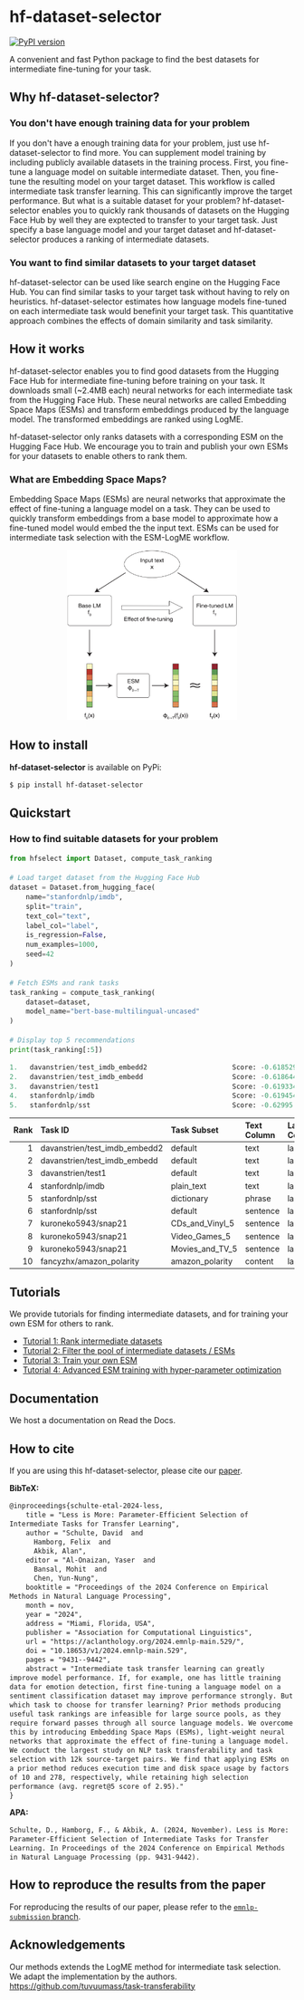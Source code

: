 # hf-dataset-selector
[![PyPI version](https://img.shields.io/pypi/v/hf-dataset-selector.svg)](https://pypi.org/project/hf-dataset-selector)

A convenient and fast Python package to find the best datasets for intermediate fine-tuning for your task.

## Why hf-dataset-selector?
### You don't have enough training data for your problem
If you don't have a enough training data for your problem, just use hf-dataset-selector to find more.
You can supplement model training by including publicly available datasets in the training process. 
First, you fine-tune a language model on suitable intermediate dataset. Then, you fine-tune the resulting model on your target dataset. This workflow is called intermediate task transfer learning. This can significantly improve the target performance.
But what is a suitable dataset for your problem? hf-dataset-selector enables you to quickly rank thousands of datasets on the Hugging Face Hub by well they are exptected to transfer to your target task. Just specify a base language model and your target dataset and hf-dataset-selector produces a ranking of intermediate datasets.

### You want to find similar datasets to your target dataset
hf-dataset-selector can be used like search engine on the Hugging Face Hub. You can find similar tasks to your target task without having to rely on heuristics. hf-dataset-selector estimates how language models fine-tuned on each intermediate task would benefinit your target task. This quantitative approach combines the effects of domain similarity and task similarity. 

## How it works
hf-dataset-selector enables you to find good datasets from the Hugging Face Hub for intermediate fine-tuning before training on your task. It downloads small (~2.4MB each) neural networks for each intermediate task from the Hugging Face Hub. These neural networks are called Embedding Space Maps (ESMs) and transform embeddings produced by the language model. The transformed embeddings are ranked using LogME.

hf-dataset-selector only ranks datasets with a corresponding ESM on the Hugging Face Hub. We encourage you to train and publish your own ESMs for your datasets to enable others to rank them.


### What are Embedding Space Maps?

Embedding Space Maps (ESMs) are neural networks that approximate the effect of fine-tuning a language model on a task. They can be used to quickly transform embeddings from a base model to approximate how a fine-tuned model would embed the the input text.
ESMs can be used for intermediate task selection with the ESM-LogME workflow.

<div style="text-align: center;">
  <img src="esm_illustration.png" width="300" height="300" />
</div>


## How to install

**hf-dataset-selector** is available on PyPi:

```bash
$ pip install hf-dataset-selector
```


## Quickstart

### How to find suitable datasets for your problem

```python
from hfselect import Dataset, compute_task_ranking

# Load target dataset from the Hugging Face Hub
dataset = Dataset.from_hugging_face(
    name="stanfordnlp/imdb",
    split="train",
    text_col="text",
    label_col="label",
    is_regression=False,
    num_examples=1000,
    seed=42
)

# Fetch ESMs and rank tasks
task_ranking = compute_task_ranking(
    dataset=dataset,
    model_name="bert-base-multilingual-uncased"
)

# Display top 5 recommendations
print(task_ranking[:5])
```
```python
1.   davanstrien/test_imdb_embedd2                     Score: -0.618529
2.   davanstrien/test_imdb_embedd                      Score: -0.618644
3.   davanstrien/test1                                 Score: -0.619334
4.   stanfordnlp/imdb                                  Score: -0.619454
5.   stanfordnlp/sst                                   Score: -0.62995
```

|   Rank | Task ID                       | Task Subset     | Text Column   | Label Column   | Task Split   |   Num Examples | ESM Architecture   |     Score |
|-------:|:------------------------------|:----------------|:--------------|:---------------|:-------------|---------------:|:-------------------|----------:|
|      1 | davanstrien/test_imdb_embedd2 | default         | text          | label          | train        |          10000 | linear             | -0.618529 |
|      2 | davanstrien/test_imdb_embedd  | default         | text          | label          | train        |          10000 | linear             | -0.618644 |
|      3 | davanstrien/test1             | default         | text          | label          | train        |          10000 | linear             | -0.619334 |
|      4 | stanfordnlp/imdb              | plain_text      | text          | label          | train        |          10000 | linear             | -0.619454 |
|      5 | stanfordnlp/sst               | dictionary      | phrase        | label          | dictionary   |          10000 | linear             | -0.62995  |
|      6 | stanfordnlp/sst               | default         | sentence      | label          | train        |           8544 | linear             | -0.63312  |
|      7 | kuroneko5943/snap21           | CDs_and_Vinyl_5 | sentence      | label          | train        |           6974 | linear             | -0.634365 |
|      8 | kuroneko5943/snap21           | Video_Games_5   | sentence      | label          | train        |           6997 | linear             | -0.638787 |
|      9 | kuroneko5943/snap21           | Movies_and_TV_5 | sentence      | label          | train        |           6989 | linear             | -0.639068 |
|     10 | fancyzhx/amazon_polarity      | amazon_polarity | content       | label          | train        |          10000 | linear             | -0.639718 |
## Tutorials
We provide tutorials for finding intermediate datasets, and for training your own ESM for others to rank.

- [Tutorial 1: Rank  intermediate datasets](tutorials/01_find_datasets.ipynb)
- [Tutorial 2: Filter the pool of intermediate datasets / ESMs](tutorials/02_filter_esms.ipynb)
- [Tutorial 3: Train your own ESM](tutorials/03_train_esm.ipynb)
- [Tutorial 4: Advanced ESM training with hyper-parameter optimization](tutorials/04_advanced_esm_training.ipynb)

## Documentation
We host a documentation on Read the Docs.

## How to cite


<!-- If there is a paper or blog post introducing the model, the APA and Bibtex information for that should go in this section. -->
If you are using this hf-dataset-selector, please cite our [paper](https://aclanthology.org/2024.emnlp-main.529/).

**BibTeX:**


```
@inproceedings{schulte-etal-2024-less,
    title = "Less is More: Parameter-Efficient Selection of Intermediate Tasks for Transfer Learning",
    author = "Schulte, David  and
      Hamborg, Felix  and
      Akbik, Alan",
    editor = "Al-Onaizan, Yaser  and
      Bansal, Mohit  and
      Chen, Yun-Nung",
    booktitle = "Proceedings of the 2024 Conference on Empirical Methods in Natural Language Processing",
    month = nov,
    year = "2024",
    address = "Miami, Florida, USA",
    publisher = "Association for Computational Linguistics",
    url = "https://aclanthology.org/2024.emnlp-main.529/",
    doi = "10.18653/v1/2024.emnlp-main.529",
    pages = "9431--9442",
    abstract = "Intermediate task transfer learning can greatly improve model performance. If, for example, one has little training data for emotion detection, first fine-tuning a language model on a sentiment classification dataset may improve performance strongly. But which task to choose for transfer learning? Prior methods producing useful task rankings are infeasible for large source pools, as they require forward passes through all source language models. We overcome this by introducing Embedding Space Maps (ESMs), light-weight neural networks that approximate the effect of fine-tuning a language model. We conduct the largest study on NLP task transferability and task selection with 12k source-target pairs. We find that applying ESMs on a prior method reduces execution time and disk space usage by factors of 10 and 278, respectively, while retaining high selection performance (avg. regret@5 score of 2.95)."
}
```


**APA:**

```
Schulte, D., Hamborg, F., & Akbik, A. (2024, November). Less is More: Parameter-Efficient Selection of Intermediate Tasks for Transfer Learning. In Proceedings of the 2024 Conference on Empirical Methods in Natural Language Processing (pp. 9431-9442).
```

## How to reproduce the results from the paper
For reproducing the results of our paper, please refer to the [`emnlp-submission` branch](https://github.com/davidschulte/hf-dataset-selector/tree/emnlp-submission).


## Acknowledgements

Our methods extends the LogME method for intermediate task selection. We adapt the implementation by the authors.
https://github.com/tuvuumass/task-transferability
